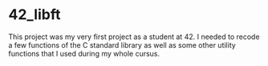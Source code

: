 # 42_libft
This project was my very first project as a student at 42. I needed to recode a few functions of the C standard library as well as some other utility functions that I used during my whole cursus. 
